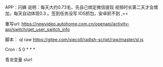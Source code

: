 APP：闪辆
说明：每天大约0.73毛，先自己绑定微信提现
视频时长第二天才会增加，每天自动体现0.3 。签到任务没写
IOS抓包，安卓抓不到 ,==

重写url:
https://newvideo.autohome.com.cn/openapi/activity-api/switch/get_user_switch_info

脚本：
ql raw https://gitee.com/xiecoll/radish-script/raw/master/sl.js

Cron :  5 0 * * *

青龙变量  slurl